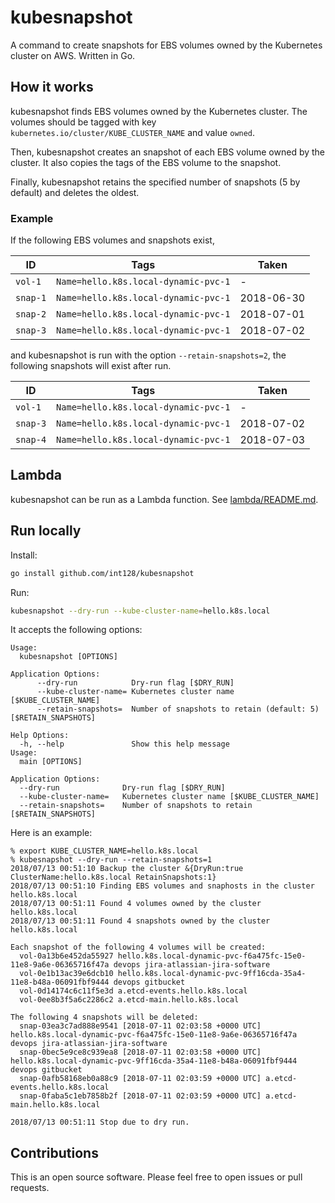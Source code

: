 # kubesnapshot

A command to create snapshots for EBS volumes owned by the Kubernetes cluster on AWS.
Written in Go.


## How it works

kubesnapshot finds EBS volumes owned by the Kubernetes cluster.
The volumes should be tagged with key `kubernetes.io/cluster/KUBE_CLUSTER_NAME` and value `owned`.

Then, kubesnapshot creates an snapshot of each EBS volume owned by the cluster.
It also copies the tags of the EBS volume to the snapshot.

Finally, kubesnapshot retains the specified number of snapshots (5 by default) and deletes the oldest.

### Example

If the following EBS volumes and snapshots exist,

ID       | Tags                                 | Taken
---------|--------------------------------------|------
`vol-1`  | `Name=hello.k8s.local-dynamic-pvc-1` | -
`snap-1` | `Name=hello.k8s.local-dynamic-pvc-1` | 2018-06-30
`snap-2` | `Name=hello.k8s.local-dynamic-pvc-1` | 2018-07-01
`snap-3` | `Name=hello.k8s.local-dynamic-pvc-1` | 2018-07-02

and kubesnapshot is run with the option `--retain-snapshots=2`,
the following snapshots will exist after run.

ID       | Tags                                 | Taken
---------|--------------------------------------|------
`vol-1`  | `Name=hello.k8s.local-dynamic-pvc-1` | -
`snap-3` | `Name=hello.k8s.local-dynamic-pvc-1` | 2018-07-02
`snap-4` | `Name=hello.k8s.local-dynamic-pvc-1` | 2018-07-03


## Lambda

kubesnapshot can be run as a Lambda function.
See [lambda/README.md](lambda/README.md).


## Run locally

Install:

```sh
go install github.com/int128/kubesnapshot
```

Run:

```sh
kubesnapshot --dry-run --kube-cluster-name=hello.k8s.local
```

It accepts the following options:

```
Usage:
  kubesnapshot [OPTIONS]

Application Options:
      --dry-run            Dry-run flag [$DRY_RUN]
      --kube-cluster-name= Kubernetes cluster name [$KUBE_CLUSTER_NAME]
      --retain-snapshots=  Number of snapshots to retain (default: 5) [$RETAIN_SNAPSHOTS]

Help Options:
  -h, --help               Show this help message
Usage:
  main [OPTIONS]

Application Options:
  --dry-run              Dry-run flag [$DRY_RUN]
  --kube-cluster-name=   Kubernetes cluster name [$KUBE_CLUSTER_NAME]
  --retain-snapshots=    Number of snapshots to retain [$RETAIN_SNAPSHOTS]
```

Here is an example:

```
% export KUBE_CLUSTER_NAME=hello.k8s.local
% kubesnapshot --dry-run --retain-snapshots=1
2018/07/13 00:51:10 Backup the cluster &{DryRun:true ClusterName:hello.k8s.local RetainSnapshots:1}
2018/07/13 00:51:10 Finding EBS volumes and snaphosts in the cluster hello.k8s.local
2018/07/13 00:51:11 Found 4 volumes owned by the cluster hello.k8s.local
2018/07/13 00:51:11 Found 4 snapshots owned by the cluster hello.k8s.local

Each snapshot of the following 4 volumes will be created:
  vol-0a13b6e452da55927 hello.k8s.local-dynamic-pvc-f6a475fc-15e0-11e8-9a6e-06365716f47a devops jira-atlassian-jira-software
  vol-0e1b13ac39e6dcb10 hello.k8s.local-dynamic-pvc-9ff16cda-35a4-11e8-b48a-06091fbf9444 devops gitbucket
  vol-0d14174c6c11f5e3d a.etcd-events.hello.k8s.local
  vol-0ee8b3f5a6c2286c2 a.etcd-main.hello.k8s.local

The following 4 snapshots will be deleted:
  snap-03ea3c7ad888e9541 [2018-07-11 02:03:58 +0000 UTC] hello.k8s.local-dynamic-pvc-f6a475fc-15e0-11e8-9a6e-06365716f47a devops jira-atlassian-jira-software
  snap-0bec5e9ce8c939ea8 [2018-07-11 02:03:58 +0000 UTC] hello.k8s.local-dynamic-pvc-9ff16cda-35a4-11e8-b48a-06091fbf9444 devops gitbucket
  snap-0afb58168eb0a88c9 [2018-07-11 02:03:59 +0000 UTC] a.etcd-events.hello.k8s.local
  snap-0faba5c1eb7858b2f [2018-07-11 02:03:59 +0000 UTC] a.etcd-main.hello.k8s.local

2018/07/13 00:51:11 Stop due to dry run.
```


## Contributions

This is an open source software.
Please feel free to open issues or pull requests.
